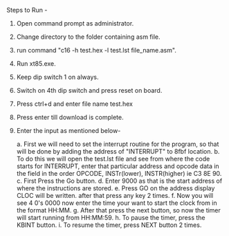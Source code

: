 Steps to Run - 
1. Open command prompt as administrator.
2. Change directory to the folder containing asm file.
3. run command "c16 -h test.hex -l test.lst file_name.asm".
4. Run xt85.exe.
5. Keep dip switch 1 on always.
6. Switch on 4th dip switch and press reset on board.
7. Press ctrl+d and enter file name test.hex
8. Press enter till download is complete.
9. Enter the input as mentioned below-

    a. First we will need to set the interrupt routine for the program, so that will be done by adding the address of "INTERRUPT" to 8fbf location.
	b. To do this we will open the test.lst file and see from where the code starts for INTERRUPT, enter that particular address and opcode data in the field in the order OPCODE, INSTr(lower), INSTR(higher) ie C3 8E 90.
	c. First Press the Go button.
	d. Enter 9000 as that is the start address of where the instructions are stored.
	e. Press GO on the address display CLOC will be written. after that press any key 2 times.
	f. Now you will see 4 0's 0000 now enter the time your want to start the clock from in the format HH:MM.
	g. After that press the next button, so now the timer will start running from HH:MM:59.
    h. To pause the timer, press the KBINT button.
    i. To resume the timer, press NEXT button 2 times.